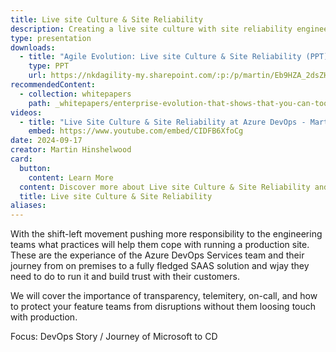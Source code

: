 ```yaml
---
title: Live site Culture & Site Reliability
description: Creating a live site culture with site reliability engineering and how it fits the DevOps journey of Microsoft from traditional waterfall to agile engineering.
type: presentation
downloads:
  - title: "Agile Evolution: Live site Culture & Site Reliability (PPT)"
    type: PPT
    url: https://nkdagility-my.sharepoint.com/:p:/p/martin/Eb9HZA_2dsZHrt2Lu3fCcwwBTp-iO1kt8zq59UjBPR9WUQ?e=0VYjan
recommendedContent:
  - collection: whitepapers
    path: _whitepapers/enterprise-evolution-that-shows-that-you-can-too.md
videos:
  - title: "Live Site Culture & Site Reliability at Azure DevOps - Martin Hinshelwood"
    embed: https://www.youtube.com/embed/CIDFB6XfoCg
date: 2024-09-17
creator: Martin Hinshelwood
card:
  button:
    content: Learn More
  content: Discover more about Live site Culture & Site Reliability and how it can help you in your Agile journey!
  title: Live site Culture & Site Reliability
aliases:
---
```


With the shift-left movement pushing more responsibility to the engineering teams what practices will help them cope with running a production site. These are the experiance of the Azure DevOps Services team and their journey from on premises to a fully fledged SAAS solution and wjay they need to do to run it and build trust with their customers.

We will cover the importance of transparency, telemitery, on-call, and how to protect your feature teams from disruptions without them loosing touch with production.

Focus: DevOps Story / Journey of Microsoft to CD
